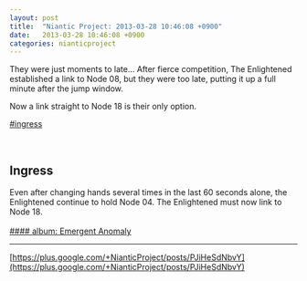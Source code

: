 ```yaml
---
layout: post
title:  "Niantic Project: 2013-03-28 10:46:08 +0900"
date:   2013-03-28 10:46:08 +0900
categories: nianticproject
---
```

They were just moments to late... After fierce competition, The Enlightened established a link to Node 08, but they were too late, putting it up a full minute after the jump window.

Now a link straight to Node 18 is their only option.

[#ingress](https://plus.google.com/s/%23ingress "") <div class="shared"><br /><h2>Ingress</h2>Even after changing hands several times in the last 60 seconds alone, the Enlightened continue to hold Node 04. The Enlightened must now link to Node 18.<br /><br /></div>
[#### album: Emergent Anomaly](https://plus.google.com/photos/103320655754019011706/albums/5860148841710604977?authkey=CMCllcWfo4H-Vw "")
- - -
[https://plus.google.com/+NianticProject/posts/PJiHeSdNbvY](https://plus.google.com/+NianticProject/posts/PJiHeSdNbvY)
